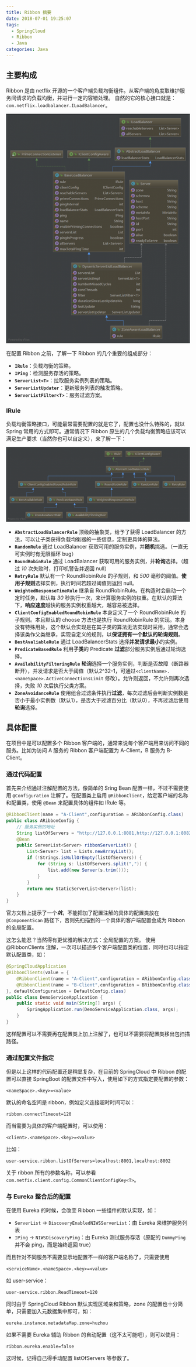 ```yaml
---
title: Ribbon 摘要
date: 2018-07-01 19:25:07
tags: 
  - SpringCloud
  - Ribbon
  - Java
categories: Java
---
```

## 主要构成 ##

Ribbon 是由 netflix 开源的一个客户端负载均衡组件。从客户端的角度取维护服务间请求的负载均衡，并进行一定的容错处理。
自然的它的核心接口就是：`com.netflix.loadbalancer.ILoadBalancer`。

![ILoadBalancer](/images/ILoadBalancer.png)

在配置 Ribbon 之前，了解一下 Ribbon 的几个重要的组成部分：

<!-- more -->

- **`IRule`**：负载均衡的策略。
- **`IPing`**：检测服务存活的策略。
- **`ServerList<T>`**：拉取服务实例列表的策略。
- **`ServerListUpdater`**：更新服务列表的触发策略。
- **`ServerListFilter<T>`**：服务过滤方案。

### IRule ###

负载均衡策略接口，可能最常需要配置的就是它了，配置也没什么特殊的，就以 Spring 常用的方式即可。通常情况下 Ribbon 原生的几个负载均衡策略应该可以满足生产要求（当然你也可以自定义），来了解一下：

![IRule](/images/IRule.png)

- **`AbstractLoadBalancerRule`** 顶级的抽象类，给予了获得 LoadBalancer 的方法，可以让子类获得负载均衡器的一些信息，定制更具体的算法。
- **`RandomRule`** 通过 LoadBalancer 获取可用的服务实例，并**随机**挑选。（一直无可实例时有无限循环 bug）
- **`RoundRobinRule`** 通过 LoadBalancer 获取可用的服务实例，并**轮询**选择。（超过 *10* 次失败时，打印机警告并返回 null）
- **`RetryRule`** 默认有一个 RoundRobinRule 的子规则，和 *500* 毫秒的阈值。**使用子规则**选择实例，执行时间若超过阈值则返回 null。
- **`WeightedResponseTimeRule`** 继承自 RoundRobinRule。在构造时会启动一个定时任务，默认每 *30* 秒执行一次，来计算服务实例的权重。在默认的算法下，**响应速度**越快的服务实例权重越大，越容易被选择。
- **`ClientConfigEnabledRoundRobinRule`** 本身定义了一个 RoundRobinRule 的子规则。本且默认的 choose 方法也是执行 RoundRobinRule 的实现。本身没有特殊用处，这个默认会实现是在其子类的算法无法实现时采用，通常会选择该类作父类继承，实现自定义的规则，以**保证拥有一个默认的轮询规则**。
- **`BestAvaliableRule`** 通过 LoadBalancerStats 选择**并发请求最小**的实例。
- **`PredicateBasedRule`** 利用**子类**的 Predicate **过滤**部分服务实例后通过轮询选择。
- **`AvailabilityFilteringRule`** **轮询**选择一个服务实例，判断是否故障（断路器断开），并发请求是否大于阈值（默认2^32-1，可通过`<clientName>.<nameSpace>.ActiveConnectionsLimit` 修改）。允许则返回，不允许则再次选择，失败 *10* 次后执行父类方案。
- **`ZoneAvoidanceRule`** 使用组合过滤条件执行**过滤**，每次过滤后会判断实例数是否小于最小实例数（默认1），是否大于过滤百分比（默认0），不再过滤后使用**轮询**选择。

## 具体配置 ##

在项目中是可以配置多个 Ribbon 客户端的，通常来说每个客户端用来访问不同的服务。比如为访问 A 服务的 Ribbon 客户端配置为 A-Client，B 服务为 B-Client。

### 通过代码配置 ###

首先来介绍通过注解配置的方法，像简单的 Sring Bean 配置一样，不过不需要使用 `@Configuration` 注解了。在配置类上启用 `@RibbonClient`，给定客户端的名称和配置类，使用 `@Bean` 来配置具体的组件如 IRule 等。

``` java
@RibbonClient(name = "A-Client",configuration = ARibbonConfig.class)
public class ARibbonConfig {
    // 服务实例的地址
    String listOfServers = "http://127.0.0.1:8081,http://127.0.0.1:8082";
    @Bean
    public ServerList<Server> ribbonServerList() {
        List<Server> list = Lists.newArrayList();
        if (!Strings.isNullOrEmpty(listOfServers)) {
            for (String s: listOfServers.split(",")) {
                list.add(new Server(s.trim()));
            }
        }
        return new StaticServerList<Server>(list);
    }
}
```

官方文档上提示了一个***坑***，不能把加了配置注解的具体的配置类放在 `@ComponentScan` 路径下，否则先扫描到的一个具体的客户端配置会成为 Ribbon 的全局配置。

这怎么能忍？当然得有更优雅的解决方式：全局配置的方案。
使用 @RibbonClients 注解，一次可以描述多个客户端配置类的位置，同时也可以指定默认配置类，如：

``` java
@SpringCloudApplication
@RibbonClients(value = {
    @RibbonClient(name = "A-Client",configuration = ARibbonConfig.class),
    @RibbonClient(name = "B-Client",configuration = BRibbonConfig.class)
}, defaultConfiguration = DefaultConfig.class)
public class DemoServiceApplication {
    public static void main(String[] args) {
        SpringApplication.run(DemoServiceApplication.class, args);
    }
}
```

这样配置可以不需要再在配置类上加上注解了，也可以不需要将配置类移出包扫描路径。

### 通过配置文件指定 ###

但是以上这样的代码配置还是稍显复杂，在目前的 SpringCloud 中 Ribbon 的配置可以直接 SpringBoot 的配置文件中写入，使用如下的方式指定要配置的参数：

    <nameSpace>.<key>=<value> 
    
默认的命名空间是 ribbon，例如定义连接超时时间可以：

    ribbon.connectTimeout=120

而当需要为具体的客户端配置时，可以使用：

    <client>.<nameSpace>.<key>=<value>

比如：

    user-service.ribbon.listOfServers=localhost:8001,localhost:8002

关于 ribbon 所有的参数名称，可以参看 `com.netfix.client.config.CommonClientConfigKey<T>`。

### 与 Eureka 整合后的配置 ###

在使用 Eureka 的时候，会改变 Ribbon 一些组件的默认实现，如：

- `ServerList` -> `DiscoveryEnabledNIWSServerList`：由 Eureka 来维护服务列表
- `IPing` -> `NIWSDiscoveryPing`：由 Eureka 测试服务存活（原配的 `DummyPing` 并不会 ping，而是始终返回 true）

而且针对不同服务不需要显示地配置不一样的客户端名称了，只需要使用

    <serviceName>.<nameSpace>.<key>=<value>
    
如 user-service：

    user-service.ribbon.ReadTimeout=120
    
同时由于 SpringCloud Ribbon 默认实现区域亲和策略，zone 的配置也十分简单，只需要加入元数据集中即可，如：

    eureka.instance.metadataMap.zone=huzhou
    
如果不需要 Eureka 辅助 Ribbon 的自动配置（这不太可能吧），则可以使用：

    ribbon.eureka.enable=false
    
这时候，记得自己得手动配置 listOfServers 等参数了。
